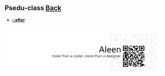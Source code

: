 ## Psedu-class [**Back**](./../codrops.md)

- [**::after**](./after/after.md)

<a href="http://aleen42.github.io/" target="_blank" ><img src="./../../pic/tail.gif"></a>